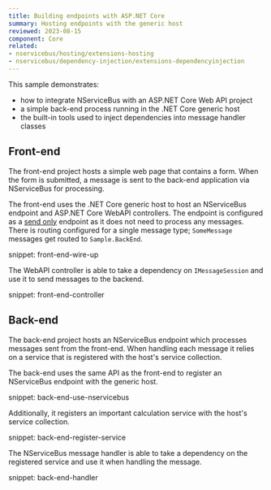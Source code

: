 ```yaml
---
title: Building endpoints with ASP.NET Core
summary: Hosting endpoints with the generic host
reviewed: 2023-08-15
component: Core
related:
- nservicebus/hosting/extensions-hosting
- nservicebus/dependency-injection/extensions-dependencyinjection
---
```


This sample demonstrates:

- how to integrate NServiceBus with an ASP.NET Core Web API project
- a simple back-end process running in the .NET Core generic host
- the built-in tools used to inject dependencies into message handler classes

## Front-end

The front-end project hosts a simple web page that contains a form. When the form is submitted, a message is sent to the back-end application via NServiceBus for processing. 

The front-end uses the .NET Core generic host to host an NServiceBus endpoint and ASP.NET Core WebAPI controllers. The endpoint is configured as a [send only](/nservicebus/hosting/) endpoint as it does not need to process any messages. There is routing configured for a single message type; `SomeMessage` messages get routed to `Sample.BackEnd`.

snippet: front-end-wire-up

The WebAPI controller is able to take a dependency on `IMessageSession` and use it to send messages to the backend.

snippet: front-end-controller


## Back-end

The back-end project hosts an NServiceBus endpoint which processes messages sent from the front-end. When handling each message it relies on a service that is registered with the host's service collection.

The back-end uses the same API as the front-end to register an NServiceBus endpoint with the generic host.

snippet: back-end-use-nservicebus

Additionally, it registers an important calculation service with the host's service collection.

snippet: back-end-register-service

The NServiceBus message handler is able to take a dependency on the registered service and use it when handling the message.

snippet: back-end-handler